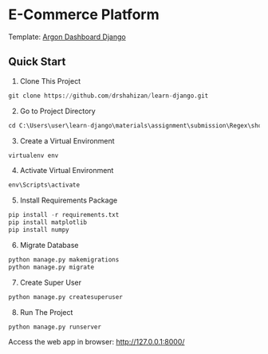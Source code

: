 <h1>E-Commerce Platform</h1>

Template: [Argon Dashboard Django](https://github.com/creativetimofficial/argon-dashboard-django/)

<h2>Quick Start</h2>

1. Clone This Project<br>
```python
git clone https://github.com/drshahizan/learn-django.git
```

2. Go to Project Directory<br>
```python
cd C:\Users\user\learn-django\materials\assignment\submission\Regex\shop
```

3. Create a Virtual Environment<br>

```python
virtualenv env
```

4. Activate Virtual Environment<br>
```python
env\Scripts\activate
```

5. Install Requirements Package<br>

```python
pip install -r requirements.txt
pip install matplotlib
pip install numpy
```

6. Migrate Database<br>
```python
python manage.py makemigrations
python manage.py migrate
```

7. Create Super User<br>
```python
python manage.py createsuperuser
```

8. Run The Project<br>
```python
python manage.py runserver
```
  
Access the web app in browser: http://127.0.0.1:8000/
 
